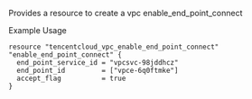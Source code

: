 Provides a resource to create a vpc enable_end_point_connect

Example Usage

```hcl
resource "tencentcloud_vpc_enable_end_point_connect" "enable_end_point_connect" {
  end_point_service_id = "vpcsvc-98jddhcz"
  end_point_id         = ["vpce-6q0ftmke"]
  accept_flag          = true
}
```
